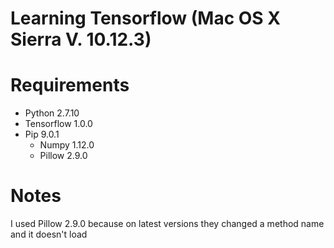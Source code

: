 # Learning Tensorflow (Mac OS X Sierra V. 10.12.3)

# Requirements

* Python 2.7.10
* Tensorflow 1.0.0
* Pip 9.0.1
	* Numpy 1.12.0
	* Pillow 2.9.0

# Notes

I used Pillow 2.9.0 because on latest versions they changed a method name and it doesn't load